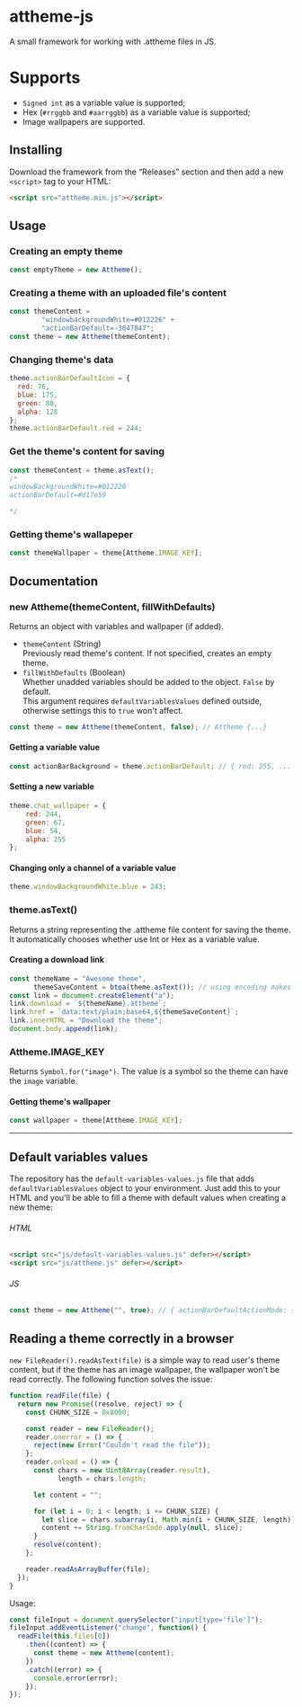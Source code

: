 # attheme-js
A small framework for working with .attheme files in JS.
# Supports
- `Signed int` as a variable value is supported;
- Hex (`#rrggbb` and `#aarrggbb`) as a variable value is supported;
- Image wallpapers are supported.

## Installing
Download the framework from the “Releases” section and then add a new `<script>` tag to your HTML:
```html
<script src="attheme.min.js"></script>
```
## Usage
### Creating an empty theme
```js
const emptyTheme = new Attheme();
```
### Creating a theme with an uploaded file's content
```js
const themeContent =
        "windowbackgroundWhite=#012226" +
        "actionBarDefault=-3047847";
const theme = new Attheme(themeContent);
```
### Changing theme's data
```js
theme.actionBarDefaultIcon = {
  red: 76,
  blue: 175,
  green: 80,
  alpha: 128
};
theme.actionBarDefault.red = 244;
```
### Get the theme's content for saving
```js
const themeContent = theme.asText();
/*
windowBackgroundWhite=#012226
actionBarDefault=#d17e59

*/
```
### Getting theme's wallapeper
```js
const themeWallpaper = theme[Attheme.IMAGE_KEY];
```
## Documentation
### new Attheme(themeContent, fillWithDefaults)
Returns an object with variables and wallpaper (if added).
- `themeContent` (String)  
  Previously read theme's content. If not specified, creates an empty theme.
- `fillWithDefaults` (Boolean)  
  Whether unadded variables should be added to the object. `False` by default.  
  This argument requires `defaultVariablesValues` defined outside, otherwise settings this to `true` won't affect.
```js
const theme = new Attheme(themeContent, false); // Attheme {...}
```
#### Getting a variable value
```js
const actionBarBackground = theme.actionBarDefault; // { red: 255, ... }
```
#### Setting a new variable
```js
theme.chat_wallpaper = {
    red: 244,
    green: 67,
    blue: 54,
    alpha: 255
};
```
#### Changing only a channel of a variable value
```js
theme.windowBackgroundWhite.blue = 243;
```
### theme.asText()
Returns a string representing the .attheme file content for saving the theme. It automatically chooses whether use Int or Hex as a variable value.
#### Creating a download link
```js
const themeName = "Awesome theme",
      themeSaveContent = btoa(theme.asText()); // using encoding makes us sure the wallpaper will save correctly after downloading
const link = document.createElement("a");
link.download = `${themeName}.attheme`;
link.href = `data:text/plain;base64,${themeSaveContent}`;
link.innerHTML = "Download the theme";
document.body.append(link);
```
### Attheme.IMAGE_KEY
Returns `Symbol.for("image")`. The value is a symbol so the theme can have the `image` variable.
#### Getting theme's wallpaper
```js
const wallpaper = theme[Attheme.IMAGE_KEY];
```
---
## Default variables values
The repository has the `default-variables-values.js` file that adds `defaultVariablesValues` object to your environment. Just add this to your HTML and you'll be able to fill a theme with default values when creating a new theme:
###### HTML
```html
<script src="js/default-variables-values.js" defer></script>
<script src="js/attheme.js" defer></script>
```
###### JS
```js
const theme = new Attheme("", true); // { actionBarDefaultActionMode: {...}, ...}
```
## Reading a theme correctly in a browser
`new FileReader().readAsText(file)` is a simple way to read user's theme content, but if the theme has an image wallpaper, the wallpaper won't be read correctly. The following function solves the issue:
```js
function readFile(file) {
  return new Promise((resolve, reject) => {
    const CHUNK_SIZE = 0x8000;

    const reader = new FileReader();
    reader.onerror = () => {
      reject(new Error("Couldn't read the file"));
    };
    reader.onload = () => {
      const chars = new Uint8Array(reader.result),
            length = chars.length;

      let content = "";

      for (let i = 0; i < length; i += CHUNK_SIZE) {
        let slice = chars.subarray(i, Math.min(i + CHUNK_SIZE, length));
        content += String.fromCharCode.apply(null, slice);
      }
      resolve(content);
    };

    reader.readAsArrayBuffer(file);
  });
}
```
Usage:
```js
const fileInput = document.querySelector("input[type='file']");
fileInput.addEventListener("change", function() {
  readFile(this.files[0])
    .then((content) => {
      const theme = new Attheme(content);
    })
    .catch((error) => {
      console.error(error);
    });
});
```